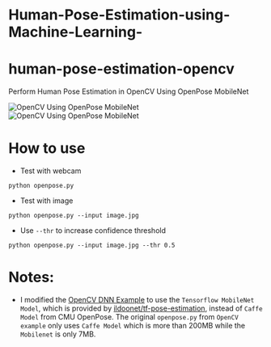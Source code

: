 # Human-Pose-Estimation-using-Machine-Learning-
# human-pose-estimation-opencv
Perform Human Pose Estimation in OpenCV Using OpenPose MobileNet

![OpenCV Using OpenPose MobileNet](output.jpg)
![OpenCV Using OpenPose MobileNet](output.JPG)


# How to use
- Test with webcam
```
python openpose.py
```
- Test with image
```
python openpose.py --input image.jpg
```
- Use `--thr` to increase confidence threshold
```
python openpose.py --input image.jpg --thr 0.5
```
# Notes:
- I modified the [OpenCV DNN Example](https://github.com/opencv/opencv/blob/master/samples/dnn/openpose.py) to use the `Tensorflow MobileNet Model`, which is provided by [ildoonet/tf-pose-estimation](https://github.com/ildoonet/tf-pose-estimation/tree/master/models/graph/mobilenet_thin), instead of `Caffe Model` from CMU OpenPose. The original `openpose.py` from `OpenCV example` only uses `Caffe Model` which is more than 200MB while the `Mobilenet` is only 7MB.
